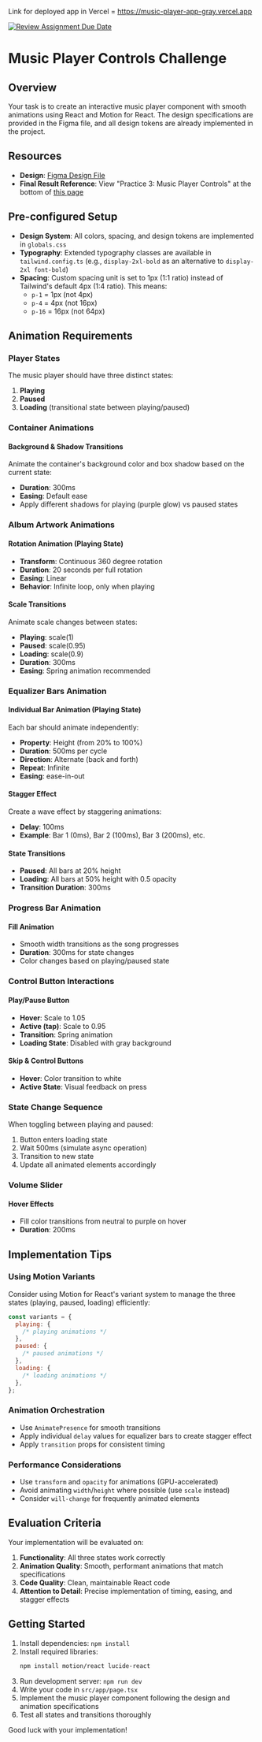 Link for deployed app in Vercel = https://music-player-app-gray.vercel.app

[![Review Assignment Due Date](https://classroom.github.com/assets/deadline-readme-button-22041afd0340ce965d47ae6ef1cefeee28c7c493a6346c4f15d667ab976d596c.svg)](https://classroom.github.com/a/AWcBoYwh)
# Music Player Controls Challenge

## Overview

Your task is to create an interactive music player component with smooth animations using React and Motion for React. The design specifications are provided in the Figma file, and all design tokens are already implemented in the project.

## Resources

- **Design**: [Figma Design File](https://www.figma.com/design/2VCdszrh6dTWmqcSw5IjAw/Music-Player-Controls?node-id=17488-16700&t=bzymPFHYcbymyvvl-1)
- **Final Result Reference**: View "Practice 3: Music Player Controls" at the bottom of [this page](https://wph-motion-for-react.vercel.app/intermediate-concepts/variants)

## Pre-configured Setup

- **Design System**: All colors, spacing, and design tokens are implemented in `globals.css`
- **Typography**: Extended typography classes are available in `tailwind.config.ts` (e.g., `display-2xl-bold` as an alternative to `display-2xl font-bold`)
- **Spacing**: Custom spacing unit is set to 1px (1:1 ratio) instead of Tailwind's default 4px (1:4 ratio). This means:
  - `p-1` = 1px (not 4px)
  - `p-4` = 4px (not 16px)
  - `p-16` = 16px (not 64px)

## Animation Requirements

### Player States

The music player should have three distinct states:

1. **Playing**
2. **Paused**
3. **Loading** (transitional state between playing/paused)

### Container Animations

#### Background & Shadow Transitions

Animate the container's background color and box shadow based on the current state:

- **Duration**: 300ms
- **Easing**: Default ease
- Apply different shadows for playing (purple glow) vs paused states

### Album Artwork Animations

#### Rotation Animation (Playing State)

- **Transform**: Continuous 360 degree rotation
- **Duration**: 20 seconds per full rotation
- **Easing**: Linear
- **Behavior**: Infinite loop, only when playing

#### Scale Transitions

Animate scale changes between states:

- **Playing**: scale(1)
- **Paused**: scale(0.95)
- **Loading**: scale(0.9)
- **Duration**: 300ms
- **Easing**: Spring animation recommended

### Equalizer Bars Animation

#### Individual Bar Animation (Playing State)

Each bar should animate independently:

- **Property**: Height (from 20% to 100%)
- **Duration**: 500ms per cycle
- **Direction**: Alternate (back and forth)
- **Repeat**: Infinite
- **Easing**: ease-in-out

#### Stagger Effect

Create a wave effect by staggering animations:

- **Delay**: 100ms
- **Example**: Bar 1 (0ms), Bar 2 (100ms), Bar 3 (200ms), etc.

#### State Transitions

- **Paused**: All bars at 20% height
- **Loading**: All bars at 50% height with 0.5 opacity
- **Transition Duration**: 300ms

### Progress Bar Animation

#### Fill Animation

- Smooth width transitions as the song progresses
- **Duration**: 300ms for state changes
- Color changes based on playing/paused state

### Control Button Interactions

#### Play/Pause Button

- **Hover**: Scale to 1.05
- **Active (tap)**: Scale to 0.95
- **Transition**: Spring animation
- **Loading State**: Disabled with gray background

#### Skip & Control Buttons

- **Hover**: Color transition to white
- **Active State**: Visual feedback on press

### State Change Sequence

When toggling between playing and paused:

1. Button enters loading state
2. Wait 500ms (simulate async operation)
3. Transition to new state
4. Update all animated elements accordingly

### Volume Slider

#### Hover Effects

- Fill color transitions from neutral to purple on hover
- **Duration**: 200ms

## Implementation Tips

### Using Motion Variants

Consider using Motion for React's variant system to manage the three states (playing, paused, loading) efficiently:

```jsx
const variants = {
  playing: {
    /* playing animations */
  },
  paused: {
    /* paused animations */
  },
  loading: {
    /* loading animations */
  },
};
```

### Animation Orchestration

- Use `AnimatePresence` for smooth transitions
- Apply individual `delay` values for equalizer bars to create stagger effect
- Apply `transition` props for consistent timing

### Performance Considerations

- Use `transform` and `opacity` for animations (GPU-accelerated)
- Avoid animating `width`/`height` where possible (use `scale` instead)
- Consider `will-change` for frequently animated elements

## Evaluation Criteria

Your implementation will be evaluated on:

1. **Functionality**: All three states work correctly
2. **Animation Quality**: Smooth, performant animations that match specifications
3. **Code Quality**: Clean, maintainable React code
4. **Attention to Detail**: Precise implementation of timing, easing, and stagger effects

## Getting Started

1. Install dependencies: `npm install`
2. Install required libraries:
   ```bash
   npm install motion/react lucide-react
   ```
3. Run development server: `npm run dev`
4. Write your code in `src/app/page.tsx`
5. Implement the music player component following the design and animation specifications
6. Test all states and transitions thoroughly

Good luck with your implementation!
